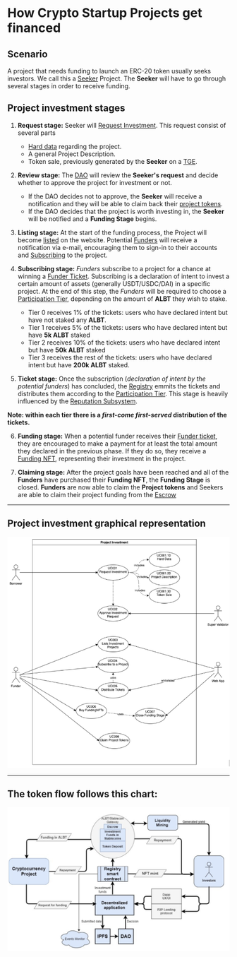 # How Crypto Startup Projects get financed

## Scenario
A project that needs funding to launch an ERC-20 token usually seeks investors. We call this a [Seeker](Glossary.md) Project. The **Seeker** will have to go through several stages in order to receive funding.

## Project investment stages

1. **Request stage:** Seeker will [Request Investment](Glossary.md). This request consist of several parts
    * [Hard data](Glossary.md) regarding the project.
    * A general Project Description.
    * Token sale, previously generated by the **Seeker** on a [TGE](Glossary.md).

2. **Review stage:** The [DAO](DAO.md) will review the **Seeker's request** and decide whether to approve the project for investment or not.
    * If the DAO decides not to approve, the **Seeker** will receive a notification and they will be able to claim back their [project tokens](Glossary.md).
    * If the DAO decides that the project is worth investing in, the **Seeker** will be notified and a **Funding Stage** begins.

3. **Listing stage:** At the start of the funding process, the Project will become [listed](Glossary.md) on the website. Potential [Funders](Glossary.md) will receive a notification via e-mail, encouraging them to sign-in to their accounts and [Subscribing](Glossary.md) to the project.

4. **Subscribing stage:** *Funders* subscribe to a project for a chance at winning a [Funder Ticket](Glossary.md). Subscribing is a declaration of intent to invest a certain amount of assets (generally USDT/USDC/DAI) in a specific project. At the end of this step, the *Funders* will be required to choose a [Participation Tier](Glossary.md), depending on the amount of **ALBT** they wish to stake.
    * Tier 0 receives 1% of the tickets: users who have declared intent but have not staked any **ALBT**.
    * Tier 1 receives 5% of the tickets: users who have declared intent but have **5k ALBT** staked
    * Tier 2 receives 10% of the tickets: users who have declared intent but have **50k ALBT** staked
    * Tier 3 receives the rest of the tickets: users who have declared intent but have **200k ALBT** staked.

5. **Ticket stage:** Once the subscription (*declaration of intent by the potential funders*) has concluded, the [Registry](Glossary.md) emmits the tickets and distributes them according to the [Participation Tier](Glossary.md). This stage is heavily influenced by the [Reputation Subsystem](RALBT.md).

**Note: within each tier there is a *first-come first-served* distribution of the tickets.**


6. **Funding stage:** When a potential funder receives their [Funder ticket](Glossary.md), they are encouraged to make a payment for at least the total amount they declared in the previous phase. If they do so, they receive a [Funding NFT](Glossary.md), representing their investment in the project.

7. **Claiming stage:** After the project goals have been reached and all of the **Funders** have purchased their **Funding NFT**, the **Funding Stage** is closed. **Funders** are now able to claim the **Project tokens** and Seekers are able to claim their project funding from the [Escrow](Glossary.md)


---

## Project investment graphical representation

![Seeker-to-investment](img/projectFunding.png)

---

## The token flow follows this chart:

![FinanceFLowChart](img/financeFlow.png)
